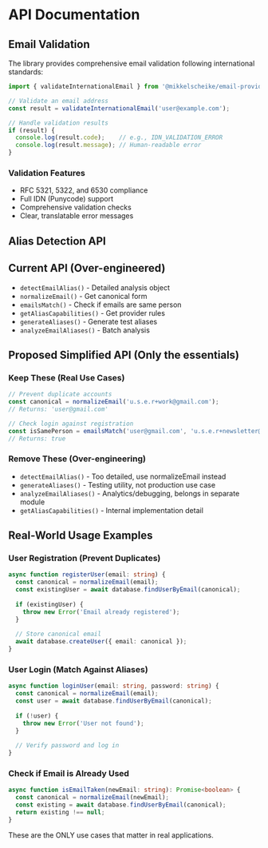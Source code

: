 # API Documentation

## Email Validation

The library provides comprehensive email validation following international standards:

```typescript
import { validateInternationalEmail } from '@mikkelscheike/email-provider-links';

// Validate an email address
const result = validateInternationalEmail('user@example.com');

// Handle validation results
if (result) {
  console.log(result.code);    // e.g., IDN_VALIDATION_ERROR
  console.log(result.message); // Human-readable error
}
```

### Validation Features
- RFC 5321, 5322, and 6530 compliance
- Full IDN (Punycode) support
- Comprehensive validation checks
- Clear, translatable error messages

## Alias Detection API

## Current API (Over-engineered)
- `detectEmailAlias()` - Detailed analysis object
- `normalizeEmail()` - Get canonical form
- `emailsMatch()` - Check if emails are same person
- `getAliasCapabilities()` - Get provider rules
- `generateAliases()` - Generate test aliases
- `analyzeEmailAliases()` - Batch analysis

## Proposed Simplified API (Only the essentials)

### Keep These (Real Use Cases)
```typescript
// Prevent duplicate accounts
const canonical = normalizeEmail('u.s.e.r+work@gmail.com');
// Returns: 'user@gmail.com'

// Check login against registration
const isSamePerson = emailsMatch('user@gmail.com', 'u.s.e.r+newsletter@gmail.com');
// Returns: true
```

### Remove These (Over-engineering)
- `detectEmailAlias()` - Too detailed, use normalizeEmail instead
- `generateAliases()` - Testing utility, not production use case
- `analyzeEmailAliases()` - Analytics/debugging, belongs in separate module
- `getAliasCapabilities()` - Internal implementation detail

## Real-World Usage Examples

### User Registration (Prevent Duplicates)
```typescript
async function registerUser(email: string) {
  const canonical = normalizeEmail(email);
  const existingUser = await database.findUserByEmail(canonical);
  
  if (existingUser) {
    throw new Error('Email already registered');
  }
  
  // Store canonical email
  await database.createUser({ email: canonical });
}
```

### User Login (Match Against Aliases)
```typescript
async function loginUser(email: string, password: string) {
  const canonical = normalizeEmail(email);
  const user = await database.findUserByEmail(canonical);
  
  if (!user) {
    throw new Error('User not found');
  }
  
  // Verify password and log in
}
```

### Check if Email is Already Used
```typescript
async function isEmailTaken(newEmail: string): Promise<boolean> {
  const canonical = normalizeEmail(newEmail);
  const existing = await database.findUserByEmail(canonical);
  return existing !== null;
}
```

These are the ONLY use cases that matter in real applications.
